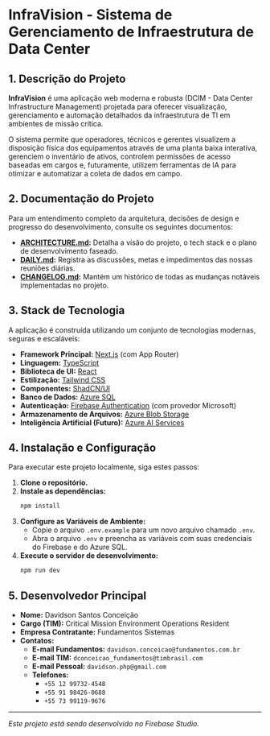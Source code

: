 # InfraVision - Sistema de Gerenciamento de Infraestrutura de Data Center

## 1. Descrição do Projeto

**InfraVision** é uma aplicação web moderna e robusta (DCIM - Data Center Infrastructure Management) projetada para oferecer visualização, gerenciamento e automação detalhados da infraestrutura de TI em ambientes de missão crítica.

O sistema permite que operadores, técnicos e gerentes visualizem a disposição física dos equipamentos através de uma planta baixa interativa, gerenciem o inventário de ativos, controlem permissões de acesso baseadas em cargos e, futuramente, utilizem ferramentas de IA para otimizar e automatizar a coleta de dados em campo.

## 2. Documentação do Projeto

Para um entendimento completo da arquitetura, decisões de design e progresso do desenvolvimento, consulte os seguintes documentos:

- **[ARCHITECTURE.md](ARCHITECTURE.md):** Detalha a visão do projeto, o tech stack e o plano de desenvolvimento faseado.
- **[DAILY.md](DAILY.md):** Registra as discussões, metas e impedimentos das nossas reuniões diárias.
- **[CHANGELOG.md](CHANGELOG.md):** Mantém um histórico de todas as mudanças notáveis implementadas no projeto.

## 3. Stack de Tecnologia

A aplicação é construída utilizando um conjunto de tecnologias modernas, seguras e escaláveis:

- **Framework Principal:** [Next.js](https://nextjs.org/) (com App Router)
- **Linguagem:** [TypeScript](https://www.typescriptlang.org/)
- **Biblioteca de UI:** [React](https://react.dev/)
- **Estilização:** [Tailwind CSS](https://tailwindcss.com/)
- **Componentes:** [ShadCN/UI](https://ui.shadcn.com/)
- **Banco de Dados:** [Azure SQL](https://azure.microsoft.com/en-us/products/azure-sql/database/)
- **Autenticação:** [Firebase Authentication](https://firebase.google.com/docs/auth) (com provedor Microsoft)
- **Armazenamento de Arquivos:** [Azure Blob Storage](https://azure.microsoft.com/en-us/products/storage/blobs)
- **Inteligência Artificial (Futuro):** [Azure AI Services](https://azure.microsoft.com/en-us/products/ai-services)

## 4. Instalação e Configuração

Para executar este projeto localmente, siga estes passos:

1.  **Clone o repositório.**
2.  **Instale as dependências:**
    ```bash
    npm install
    ```
3.  **Configure as Variáveis de Ambiente:**
    -   Copie o arquivo `.env.example` para um novo arquivo chamado `.env`.
    -   Abra o arquivo `.env` e preencha as variáveis com suas credenciais do Firebase e do Azure SQL.
4.  **Execute o servidor de desenvolvimento:**
    ```bash
    npm run dev
    ```

## 5. Desenvolvedor Principal

- **Nome:** Davidson Santos Conceição
- **Cargo (TIM):** Critical Mission Environment Operations Resident
- **Empresa Contratante:** Fundamentos Sistemas
- **Contatos:**
  - **E-mail Fundamentos:** `davidson.conceicao@fundamentos.com.br`
  - **E-mail TIM:** `dconceicao_fundamentos@timbrasil.com`
  - **E-mail Pessoal:** `davidson.php@gmail.com`
  - **Telefones:**
    - `+55 12 99732-4548`
    - `+55 91 98426-0688`
    - `+55 73 99119-9676`

---
*Este projeto está sendo desenvolvido no Firebase Studio.*
